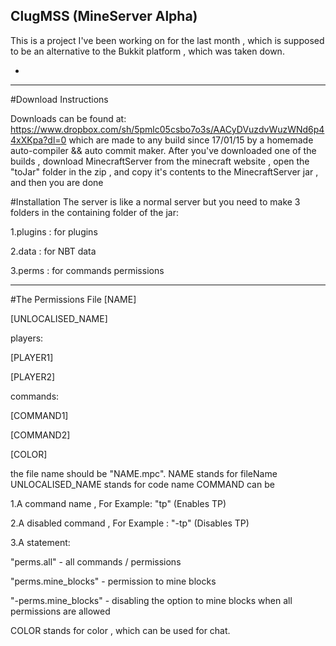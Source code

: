 ## ClugMSS (MineServer Alpha)
This is a project I've been working on for the last month , which is supposed to be an alternative to the Bukkit platform , 
which was taken down.


-
---------------------------------------------------------------------------------------------------------------------------





#Download Instructions

Downloads can be found at: https://www.dropbox.com/sh/5pmlc05csbo7o3s/AACyDVuzdvWuzWNd6p44xXKpa?dl=0 which are made to any build since 17/01/15 by a homemade auto-compiler && auto commit maker.
After you've downloaded one of the builds , download MinecraftServer from the minecraft website , open the "toJar" folder in the zip , and copy it's contents to the MinecraftServer jar , and then you are done

#Installation
The server is like a normal server but you need to make 3 folders in the containing folder of the jar:
  
  1.plugins : for plugins
  
  2.data : for NBT data
  
  3.perms : for commands permissions

---------------------------------------------------------------------------------------------------------------------------
#The Permissions File
[NAME]

[UNLOCALISED_NAME]

players:

[PLAYER1]

[PLAYER2]

commands:

[COMMAND1]

[COMMAND2]

[COLOR]

the file name should be "NAME.mpc".
NAME stands for fileName
UNLOCALISED_NAME stands for code name
COMMAND can be 
  
  1.A command name , For Example: "tp" (Enables TP)
  
  2.A disabled command , For Example : "-tp" (Disables TP)
  
  3.A statement:
  
  "perms.all" - all commands / permissions
  
  "perms.mine_blocks" - permission to mine blocks
  
  "-perms.mine_blocks" - disabling the option to mine blocks when all permissions are allowed

COLOR stands for color , which can be used for chat.

